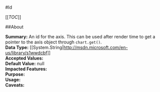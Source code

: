 #Id

[[_TOC_]]

##About

**Summary:**  An id for the axis. This can be used after render time to get a pointer to the axis object through <code>chart.get()</code>.   
**Data Type:** [[System.String|http://msdn.microsoft.com/en-us/library/s1wwdcbf]]  
**Accepted Values:**   
**Default Value:** null  
**Impacted Features:**   
**Purpose:**   
**Usage:**   
**Caveats:**   

